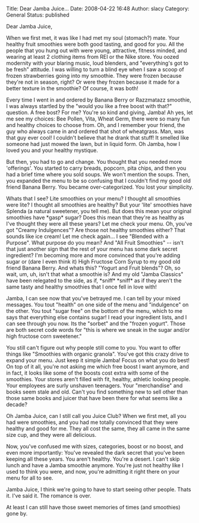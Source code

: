 Title: Dear Jamba Juice...
Date: 2008-04-22 16:48
Author: slacy
Category: General
Status: published

Dear Jamba Juice,

When we first met, it was like I had met my soul (stomach?) mate. Your
healthy fruit smoothies were both good tasting, and good for you. All
the people that you hung out with were young, attractive, fitness
minded, and wearing at least 2 clothing items from REI or the Nike
store. You oozed modernity with your blaring music, loud blenders, and
"everything's got to be fresh" attitude. I was willing to turn a blind
eye when I saw a scoop of frozen strawberries going into my smoothie.
They were frozen because they're not in season, right? Or were they
frozen because it made for a better texture in the smoothie? Of course,
it was both!

Every time I went in and ordered by Banana Berry or Razzmatazz smoothie,
I was always startled by the "would you like a free boost with that?"
question. A free bost? For me? You're so kind and giving, Jamba! Ah yes,
let me see my choices: Bee Pollen, Vita, Wheat Germ, there were so many
fun and healthy choices to choose from. Oh, and I remember your friend,
the guy who always came in and ordered that shot of wheatgrass. Man, was
that guy ever cool! I couldn't believe that he drank that stuff! It
smelled like someone had just mowed the lawn, but in liquid form. Oh
Jamba, how I loved you and your healthy mystique.

But then, you had to go and change. You thought that you needed more
'offerings'. You started to carry breads, popcorn, pita chips, and then
you had a brief time where you sold soups. We won't mention the soups.
Then, you expanded the menu to be so confusing that I couldn't find my
good old friend Banana Berry. You became over-categorized. You lost your
simplicity.

Whats that I see? Lite smoothies on your menu? I thought all smoothies
were lite? I thought all smoothies are healthy? But your 'lite'
smoothies have Splenda (a natural sweetener, you tell me). But does this
mean your original smoothies have \*gasp\* sugar? Does this mean that
they're as healthy as I've thought they were all these years? Let me
check your menu. Oh, you've got "Creamy Indulgences"? Are those not
healthy smoothies either? That sounds like ice cream! Let me check
again... I see "Blended with a Purpose". What purpose do you mean? And
"All Fruit Smoothies" -- isn't that just another sign that the rest of
your menu has some dark secret ingredient? I'm becoming more and more
convinced that you're adding sugar or (dare I even think it) High
Fructose Corn Syrup to my good old friend Banana Berry. And whats this?
"Yogurt and Fruit blends"? Oh, so wait, um, uh, isn't that what a
smoothie is? And my old "Jamba Classics" have been relegated to the
side, as if, \*sniff\* \*sniff\* as if they aren't the same tasty and
healthy smoothies that I once fell in love with!

Jamba, I can see now that you've betrayed me. I can tell by your mixed
messages. You tout "health" on one side of the menu and "indulgence" on
the other. You tout "sugar free" on the bottom of the menu, which to me
says that everything else contains sugar! I read your ingredient lists,
and I can see through you now. Its the "sorbet" and the "frozen yogurt".
Those are both secret code words for "this is where we sneak in the
sugar and/or high fructose corn sweetener."

You still can't figure out why people still come to you. You want to
offer things like "Smoothies with organic granola". You've got this
crazy drive to expand your menu. Just keep it simple Jamba! Focus on
what you do best! On top of it all, you're not asking me which free
boost I want anymore, and in fact, it looks like some of the boosts cost
extra with some of the smoothies. Your stores aren't filled with fit,
healthy, athletic looking people. Your employees are surly unshaven
teenagers. Your "merchandise" and books seem stale and old. Can't you
find something new to sell other than those same books and juicer that
have been there for what seems like a decade?

Oh Jamba Juice, can I still call you Juice Club? When we first met, all
you had were smoothies, and you had me totally convinced that they were
healthy and good for me. They all cost the same, they all came in the
same size cup, and they were all delicious.

Now, you've confused me with sizes, categories, boost or no boost, and
even more importantly: You've revealed the dark secret that you've been
keeping all these years. You aren't healthy. You're a desert. I can't
skip lunch and have a Jamba smoothie anymore. You're just not healthy
like I used to think you were, and now, you're admitting it right there
on your menu for all to see.

Jamba Juice, I think we're going to have to start seeing other people.
Thats it. I've said it. The romance is over.

At least I can still have those sweet memories of times (and smoothies)
gone by.
